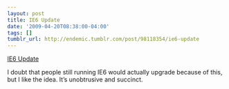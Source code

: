 ```yaml
---
layout: post
title: IE6 Update
date: '2009-04-20T08:38:00-04:00'
tags: []
tumblr_url: http://endemic.tumblr.com/post/98118354/ie6-update
---
```

[IE6 Update](http://ie6update.com/)  

I doubt that people still running IE6 would actually upgrade because of this, but I like the idea. It’s unobtrusive and succinct.

